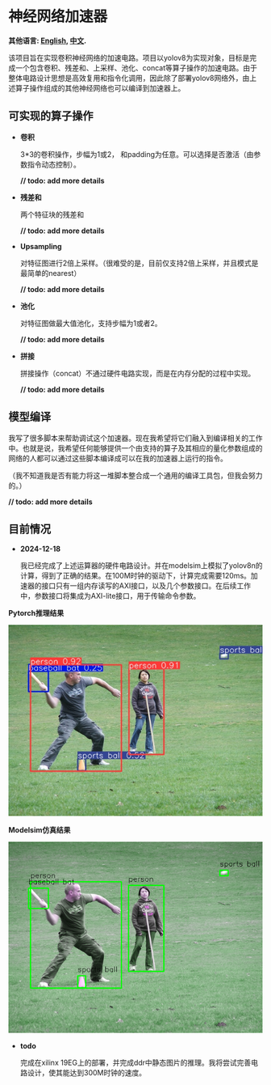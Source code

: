 # 神经网络加速器
**其他语言: [English](README.md), [中文](README_zh.md).**

该项目旨在实现卷积神经网络的加速电路。项目以yolov8为实现对象，目标是完成一个包含卷积、残差和、上采样、池化、concat等算子操作的加速电路。由于整体电路设计思想是高效复用和指令化调用，因此除了部署yolov8网络外，由上述算子操作组成的其他神经网络也可以编译到加速器上。

## 可实现的算子操作
- **卷积**
  
  3*3的卷积操作，步幅为1或2， 和padding为任意。可以选择是否激活（由参数指令动态控制）。
  
  **// todo: add more details**
- **残差和**

  两个特征块的残差和 
  
  **// todo: add more details**
- **Upsampling**

  对特征图进行2倍上采样。（很难受的是，目前仅支持2倍上采样，并且模式是最简单的nearest）
  
  **// todo: add more details**
- **池化**

  对特征图做最大值池化，支持步幅为1或者2。
  
  **// todo: add more details**
- **拼接**
  
  拼接操作（concat）不通过硬件电路实现，而是在内存分配的过程中实现。 
  
  **// todo: add more details**

## 模型编译
  我写了很多脚本来帮助调试这个加速器。现在我希望将它们融入到编译相关的工作中。也就是说，我希望任何能够提供一个由支持的算子及其相应的量化参数组成的网络的人都可以通过这些脚本编译成可以在我的加速器上运行的指令。 
  
  （我不知道我是否有能力将这一堆脚本整合成一个通用的编译工具包，但我会努力的。）

  **// todo: add more details**

## 目前情况
- **2024-12-18**
  
  我已经完成了上述运算器的硬件电路设计。并在modelsim上模拟了yolov8n的计算，得到了正确的结果。在100M时钟的驱动下，计算完成需要120ms。加速器的接口只有一组内存读写的AXI接口，以及几个参数接口。在后续工作中，参数接口将集成为AXI-lite接口，用于传输命令参数。

**Pytorch推理结果** 

![image](./script/torch_result.jpg)

**Modelsim仿真结果** 

![image](./script/after_nms.png)

- **todo**
  
  完成在xilinx 19EG上的部署，并完成ddr中静态图片的推理。我将尝试完善电路设计，使其能达到300M时钟的速度。

